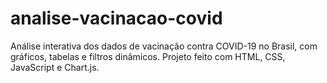 # analise-vacinacao-covid
Análise interativa dos dados de vacinação contra COVID-19 no Brasil, com gráficos, tabelas e filtros dinâmicos. Projeto feito com HTML, CSS, JavaScript e Chart.js.
